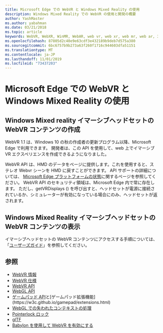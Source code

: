 ```yaml
---
title: Microsoft Edge での WebVR と Windows Mixed Reality の使用
description: Windows Mixed Reality での WebVR の使用と開発の概要
author: YashMaster
ms.author: yabahman
ms.date: 03/21/2018
ms.topic: article
keywords: WebVR, WebXR, WinMR, WebAR, web vr, web xr, web mr, web ar, 360, 360 ビデオ, 360 ビデオ, 360 写真, 360 写真, 360 コンテンツ, イマーシブ web, immersiveweb, IW
ms.openlocfilehash: 87805d2c40e9e63cdf3e432189b9deb7d575a380
ms.sourcegitcommit: 6bc6757b9b273a63f260f1716c944603dfa51151
ms.translationtype: MT
ms.contentlocale: ja-JP
ms.lasthandoff: 11/01/2019
ms.locfileid: "73437203"
---
```

# <a name="using-webvr-in-microsoft-edge-with-windows-mixed-reality"></a>Microsoft Edge での WebVR と Windows Mixed Reality の使用

## <a name="creating-webvr-content-for-windows-mixed-reality-immersive-headsets"></a>Windows Mixed reality イマーシブヘッドセットの WebVR コンテンツの作成

WebVR 1.1 は、Windows 10 の秋の作成者の更新プログラム以降、Microsoft Edge で利用できます。 開発者は、この API を使用して、web 上でイマーシブ VR エクスペリエンスを作成できるようになりました。

WebVR API は、HMD のデータをページに提供します。これを使用すると、ステレオ Webvr シーンを HMD に戻すことができます。 API サポートの詳細については、 [Microsoft Edge プラットフォームの状態](https://developer.microsoft.com/microsoft-edge/platform/status/webvr/)に関するページを参照してください。 WebVR API のセキュリティ領域は、Microsoft Edge 内で常に存在します。 ただし、getVRDisplays () を呼び出すと、ヘッドセットが電源に接続されているか、シミュレーターが有効になっている場合にのみ、ヘッドセットが返されます。

## <a name="viewing-webvr-content-in-windows-mixed-reality-immersive-headsets"></a>Windows Mixed Reality イマーシブヘッドセットの WebVR コンテンツの表示

イマーシブヘッドセットの WebVR コンテンツにアクセスする手順については、「[ユーザーズガイド](https://docs.microsoft.com/windows/mixed-reality/enthusiast-guide/webvr)」を参照してください。

## <a name="see-also"></a>参照
* [WebVR 情報](https://webvr.info)
* [WebVR 仕様](https://w3c.github.io/webvr/)
* [WebVR API](https://msdn.microsoft.com/library/mt806281(v=vs.85).aspx)
* [WebGL API](https://msdn.microsoft.com/library/bg182648(v=vs.85).aspx)
* [ゲームパッド API](https://msdn.microsoft.com/library/dn743630(v=vs.85).aspx)と[ゲームパッド拡張機能](https://w3c.github.io/gamepad/extensions.html)
* [WebGL での失われたコンテキストの処理](https://www.khronos.org/webgl/wiki/HandlingContextLost)
* [Pointerlock ロック](https://www.w3.org/TR/pointerlock/)
* [glTF](https://www.khronos.org/gltf)
* [Babylon を使用して WebVR を有効にする](https://docs.microsoft.com/windows/uwp/get-started/adding-webvr-to-a-babylonjs-game)

